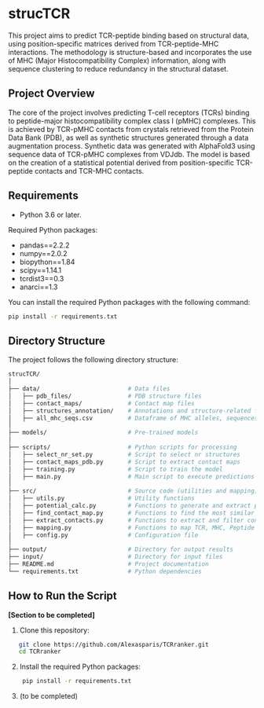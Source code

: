 # strucTCR

This project aims to predict TCR-peptide binding based on structural data, using position-specific matrices derived from TCR-peptide-MHC interactions. The methodology is structure-based and incorporates the use of MHC (Major Histocompatibility Complex) information, along with sequence clustering to reduce redundancy in the structural dataset.

## Project Overview

The core of the project involves predicting T-cell receptors (TCRs) binding to peptide-major histocompatibility complex class I (pMHC) complexes. This is achieved by TCR-pMHC contacts from crystals retrieved from the Protein Data Bank (PDB), as well as synthetic structures generated through a data augmentation process. Synthetic data was generated with AlphaFold3 using sequence data of TCR-pMHC complexes from VDJdb. The model is based on the creation of a statistical potential derived from position-specific TCR-peptide contacts and TCR-MHC contacts.

## Requirements

- Python 3.6 or later.

Required Python packages:

- pandas==2.2.2
- numpy==2.0.2
- biopython==1.84
- scipy==1.14.1
- tcrdist3==0.3
- anarci==1.3

You can install the required Python packages with the following command:

```bash
pip install -r requirements.txt
```


## Directory Structure

The project follows the following directory structure:

```bash
strucTCR/
│
├── data/                         # Data files
│   ├── pdb_files/                # PDB structure files
│   ├── contact_maps/             # Contact map files
│   ├── structures_annotation/    # Annotations and structure-related files
│   ├── all_mhc_seqs.csv          # Dataframe of MHC alleles, sequences
│
├── models/                       # Pre-trained models
│
├── scripts/                      # Python scripts for processing
│   ├── select_nr_set.py          # Script to select nr structures
│   ├── contact_maps_pdb.py       # Script to extract contact maps
│   ├── training.py               # Script to train the model
│   ├── main.py                   # Main script to execute predictions
│
├── src/                          # Source code (utilities and mapping)
│   ├── utils.py                  # Utility functions
│   ├── potential_calc.py         # Functions to generate and extract potential
│   ├── find_contact_map.py       # Functions to find the most similar TCR
│   ├── extract_contacts.py       # Functions to extract and filter contacts
│   ├── mapping.py                # Functions to map TCR, MHC, Peptide
│   ├── config.py                 # Configuration file
│
├── output/                       # Directory for output results
├── input/                        # Directory for input files
├── README.md                     # Project documentation
└── requirements.txt              # Python dependencies
```


## How to Run the Script

**[Section to be completed]**

1. Clone this repository:
```bash
   git clone https://github.com/Alexasparis/TCRranker.git
   cd TCRranker
```
2. Install the required Python packages:
```bash
    pip install -r requirements.txt
```
3. (to be completed)


